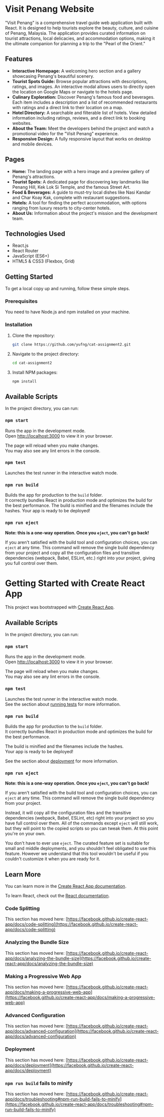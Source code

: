 # Visit Penang Website

"Visit Penang" is a comprehensive travel guide web application built with React. It is designed to help tourists explore the beauty, culture, and cuisine of Penang, Malaysia. The application provides curated information on tourist attractions, local delicacies, and accommodation options, making it the ultimate companion for planning a trip to the "Pearl of the Orient."

## Features

- **Interactive Homepage:** A welcoming hero section and a gallery showcasing Penang's beautiful scenery.
- **Tourist Spots Guide:** Browse popular attractions with descriptions, ratings, and images. An interactive modal allows users to directly open the location on Google Maps or navigate to the hotels page.
- **Culinary Exploration:** Discover Penang's famous food and beverages. Each item includes a description and a list of recommended restaurants with ratings and a direct link to their location on a map.
- **Hotel Directory:** A searchable and filterable list of hotels. View detailed information including ratings, reviews, and a direct link to booking websites.
- **About the Team:** Meet the developers behind the project and watch a promotional video for the "Visit Penang" experience.
- **Responsive Design:** A fully responsive layout that works on desktop and mobile devices.

## Pages

-   **Home:** The landing page with a hero image and a preview gallery of Penang's attractions.
-   **Tourist Spots:** A dedicated page for discovering key landmarks like Penang Hill, Kek Lok Si Temple, and the famous Street Art.
-   **Food & Beverages:** A guide to must-try local dishes like Nasi Kandar and Char Koay Kak, complete with restaurant suggestions.
-   **Hotels:** A tool for finding the perfect accommodation, with options ranging from luxury resorts to city-center hotels.
-   **About Us:** Information about the project's mission and the development team.

## Technologies Used

-   React.js
-   React Router
-   JavaScript (ES6+)
-   HTML5 & CSS3 (Flexbox, Grid)

## Getting Started

To get a local copy up and running, follow these simple steps.

### Prerequisites

You need to have Node.js and npm installed on your machine.

### Installation

1.  Clone the repository:
    ```sh
    git clone https://github.com/yufng/cat-assignment2.git
    ```
2.  Navigate to the project directory:
    ```sh
    cd cat-assignment2
    ```
3.  Install NPM packages:
    ```sh
    npm install
    ```

## Available Scripts

In the project directory, you can run:

### `npm start`

Runs the app in the development mode.\
Open [http://localhost:3000](http://localhost:3000) to view it in your browser.

The page will reload when you make changes.\
You may also see any lint errors in the console.

### `npm test`

Launches the test runner in the interactive watch mode.

### `npm run build`

Builds the app for production to the `build` folder.\
It correctly bundles React in production mode and optimizes the build for the best performance. The build is minified and the filenames include the hashes. Your app is ready to be deployed!

### `npm run eject`

**Note: this is a one-way operation. Once you `eject`, you can't go back!**

If you aren't satisfied with the build tool and configuration choices, you can `eject` at any time. This command will remove the single build dependency from your project and copy all the configuration files and transitive dependencies (webpack, Babel, ESLint, etc.) right into your project, giving you full control over them.



# Getting Started with Create React App

This project was bootstrapped with [Create React App](https://github.com/facebook/create-react-app).

## Available Scripts

In the project directory, you can run:

### `npm start`

Runs the app in the development mode.\
Open [http://localhost:3000](http://localhost:3000) to view it in your browser.

The page will reload when you make changes.\
You may also see any lint errors in the console.

### `npm test`

Launches the test runner in the interactive watch mode.\
See the section about [running tests](https://facebook.github.io/create-react-app/docs/running-tests) for more information.

### `npm run build`

Builds the app for production to the `build` folder.\
It correctly bundles React in production mode and optimizes the build for the best performance.

The build is minified and the filenames include the hashes.\
Your app is ready to be deployed!

See the section about [deployment](https://facebook.github.io/create-react-app/docs/deployment) for more information.

### `npm run eject`

**Note: this is a one-way operation. Once you `eject`, you can't go back!**

If you aren't satisfied with the build tool and configuration choices, you can `eject` at any time. This command will remove the single build dependency from your project.

Instead, it will copy all the configuration files and the transitive dependencies (webpack, Babel, ESLint, etc) right into your project so you have full control over them. All of the commands except `eject` will still work, but they will point to the copied scripts so you can tweak them. At this point you're on your own.

You don't have to ever use `eject`. The curated feature set is suitable for small and middle deployments, and you shouldn't feel obligated to use this feature. However we understand that this tool wouldn't be useful if you couldn't customize it when you are ready for it.

## Learn More

You can learn more in the [Create React App documentation](https://facebook.github.io/create-react-app/docs/getting-started).

To learn React, check out the [React documentation](https://reactjs.org/).

### Code Splitting

This section has moved here: [https://facebook.github.io/create-react-app/docs/code-splitting](https://facebook.github.io/create-react-app/docs/code-splitting)

### Analyzing the Bundle Size

This section has moved here: [https://facebook.github.io/create-react-app/docs/analyzing-the-bundle-size](https://facebook.github.io/create-react-app/docs/analyzing-the-bundle-size)

### Making a Progressive Web App

This section has moved here: [https://facebook.github.io/create-react-app/docs/making-a-progressive-web-app](https://facebook.github.io/create-react-app/docs/making-a-progressive-web-app)

### Advanced Configuration

This section has moved here: [https://facebook.github.io/create-react-app/docs/advanced-configuration](https://facebook.github.io/create-react-app/docs/advanced-configuration)

### Deployment

This section has moved here: [https://facebook.github.io/create-react-app/docs/deployment](https://facebook.github.io/create-react-app/docs/deployment)

### `npm run build` fails to minify

This section has moved here: [https://facebook.github.io/create-react-app/docs/troubleshooting#npm-run-build-fails-to-minify](https://facebook.github.io/create-react-app/docs/troubleshooting#npm-run-build-fails-to-minify)
